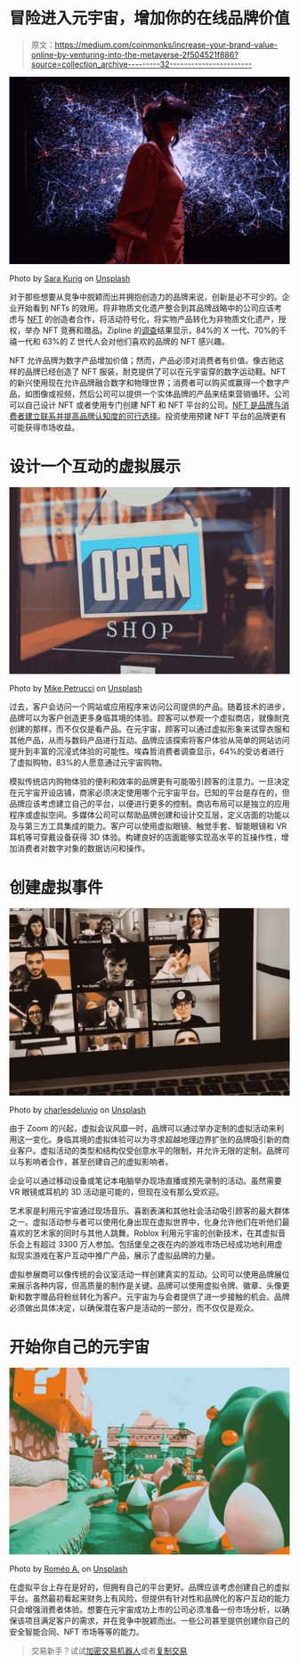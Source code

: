 # 冒险进入元宇宙，增加你的在线品牌价值

> 原文：<https://medium.com/coinmonks/increase-your-brand-value-online-by-venturing-into-the-metaverse-2f504521f886?source=collection_archive---------32----------------------->

![](img/136c3f34f03110fdbfa9f8e013eb883b.png)

Photo by [Sara Kurig](https://unsplash.com/@sara_kurig?utm_source=medium&utm_medium=referral) on [Unsplash](https://unsplash.com?utm_source=medium&utm_medium=referral)

对于那些想要从竞争中脱颖而出并拥抱创造力的品牌来说，创新是必不可少的。企业开始看到 NFTs 的效用。将非物质文化遗产整合到其品牌战略中的公司应该考虑与 [NFT](https://prominentcrypto.com/nft/) 的创造者合作，将活动符号化，将实物产品转化为非物质文化遗产，授权，举办 NFT 竞赛和赠品。Zipline 的[调查](https://getzipline.com/blog/when-it-comes-to-retail-does-the-metaverse-matter/)结果显示，84%的 X 一代、70%的千禧一代和 63%的 Z 世代人会对他们喜欢的品牌的 NFT 感兴趣。

NFT 允许品牌为数字产品增加价值；然而，产品必须对消费者有价值。像古驰这样的品牌已经创造了 NFT 服装，耐克提供了可以在元宇宙穿的数字运动鞋。NFT 的新兴使用现在允许品牌融合数字和物理世界；消费者可以购买或赢得一个数字产品，如图像或视频，然后公司可以提供一个实体品牌的产品来结束营销循环。公司可以自己设计 NFT 或者使用专门创建 NFT 和 NFT 平台的公司。[NFT 是品牌与消费者建立联系并提高品牌认知度的可行选择](https://prominentcrypto.com/strengthen-your-brand-with-nft/)。投资使用预建 NFT 平台的品牌更有可能获得市场收益。

# 设计一个互动的虚拟展示

![](img/1cf33b5a7db0005b8c9b0351f472fe90.png)

Photo by [Mike Petrucci](https://unsplash.com/@mikepetrucci?utm_source=medium&utm_medium=referral) on [Unsplash](https://unsplash.com?utm_source=medium&utm_medium=referral)

过去，客户会访问一个网站或应用程序来访问公司提供的产品。随着技术的进步，品牌可以为客户创造更多身临其境的体验。顾客可以参观一个虚拟商店，就像耐克创建的那样，而不仅仅是看产品。在元宇宙，顾客可以通过虚拟形象来试穿衣服和其他产品，从而与数码产品进行互动。品牌应该探索将客户体验从简单的网站访问提升到丰富的沉浸式体验的可能性。埃森哲消费者调查显示，64%的受访者进行了虚拟购物，83%的人愿意通过元宇宙购物。

模拟传统店内购物体验的便利和效率的品牌更有可能吸引顾客的注意力。一旦决定在元宇宙开设店铺，商家必须决定使用哪个元宇宙平台。已知的平台是存在的，但品牌应该考虑建立自己的平台，以便进行更多的控制。商店布局可以是独立的应用程序或虚拟空间。多媒体公司可以帮助品牌创建和设计交互层，定义店面的功能以及与第三方工具集成的能力。客户可以使用虚拟眼镜、触觉手套、智能眼镜和 VR 耳机等可穿戴设备获得 3D 体验。构建良好的店面能够实现高水平的互操作性，增加消费者对数字对象的数据访问和操作。

# 创建虚拟事件

![](img/6559cd22c062b2d65717651f842013c1.png)

Photo by [charlesdeluvio](https://unsplash.com/@charlesdeluvio?utm_source=medium&utm_medium=referral) on [Unsplash](https://unsplash.com?utm_source=medium&utm_medium=referral)

由于 Zoom 的兴起，虚拟会议风靡一时，品牌可以通过举办定制的虚拟活动来利用这一变化。身临其境的虚拟体验可以为寻求超越地理边界扩张的品牌吸引新的商业客户。虚拟活动的类型和结构仅受创意水平的限制，并允许无限的定制。品牌可以与影响者合作，甚至创建自己的虚拟影响者。

企业可以通过移动设备或笔记本电脑举办现场直播或预先录制的活动。虽然需要 VR 眼镜或耳机的 3D 活动是可能的，但现在没有那么受欢迎。

艺术家是利用元宇宙通过现场音乐、喜剧表演和其他社会活动吸引顾客的最大群体之一。虚拟活动参与者可以使用化身出现在虚拟世界中，化身允许他们在听他们最喜欢的艺术家的同时与其他人跳舞。Roblox 利用元宇宙的创新技术，在其虚拟音乐会上有超过 3300 万人参加。包括堡垒之夜在内的游戏市场已经成功地利用虚拟现实游戏在客户互动中推广产品，展示了虚拟品牌的力量。

虚拟参展商可以像传统的会议室活动一样创建真实的互动。公司可以使用品牌展位来展示各种内容，但高质量的制作是关键。品牌可以使用虚拟令牌、徽章、头像更新和数字赠品将粉丝转化为客户。元宇宙为与会者提供了进一步接触的机会。品牌必须做出具体决定，以确保潜在客户是活动的一部分，而不仅仅是观众。

# 开始你自己的元宇宙

![](img/e8aee0c1a6c250634e84256a36a00574.png)

Photo by [Roméo A.](https://unsplash.com/@gronemo?utm_source=medium&utm_medium=referral) on [Unsplash](https://unsplash.com?utm_source=medium&utm_medium=referral)

在虚拟平台上存在是好的，但拥有自己的平台更好。品牌应该考虑创建自己的虚拟平台。虽然最初看起来财务上有风险，但提供有针对性和品牌化的客户互动的能力只会增强消费者体验。想要在元宇宙成功上市的公司必须准备一份市场分析，以确保该项目满足客户的需求，并在竞争中脱颖而出。一些公司甚至提供创建你自己的安全智能合同、NFT 市场等等的能力。

> 交易新手？试试[加密交易机器人](/coinmonks/crypto-trading-bot-c2ffce8acb2a)或者[复制交易](/coinmonks/top-10-crypto-copy-trading-platforms-for-beginners-d0c37c7d698c)